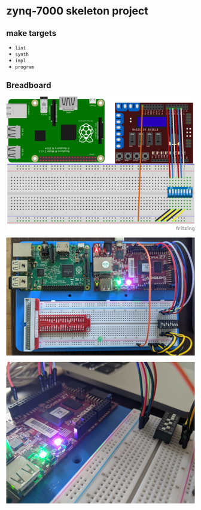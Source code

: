 # zynq-7000 skeleton project

## make targets

- `lint`
- `synth`
- `impl`
- `program`

## Breadboard

![](gh-assets/skeleton_layout_bb.png)

![](gh-assets/dipoverhead.jpg)

![](gh-assets/diplights.jpg)
